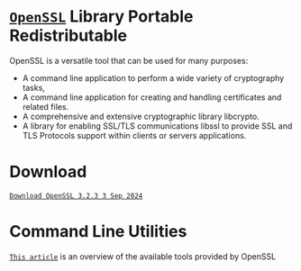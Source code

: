 # [`OpenSSL`](https://wiki.openssl.org/index.php/Main_Page) Library Portable Redistributable

OpenSSL is a versatile tool that can be used for many purposes:

- A command line application to perform a wide variety of cryptography tasks,
- A command line application for creating and handling certificates and related files.
- A comprehensive and extensive cryptographic library libcrypto.
- A library for enabling SSL/TLS communications libssl to provide SSL and TLS Protocols support within clients or servers applications.

# Download

[`Download OpenSSL 3.2.3 3 Sep 2024`](https://github.com/FirstTimeEZ/openssl/raw/899c6ee03d25e0bc37f3d624969ac5e6018144e0/openssl-3-2-3.zip)

# Command Line Utilities

[`This article`](https://wiki.openssl.org/index.php/Command_Line_Utilities) is an overview of the available tools provided by OpenSSL
